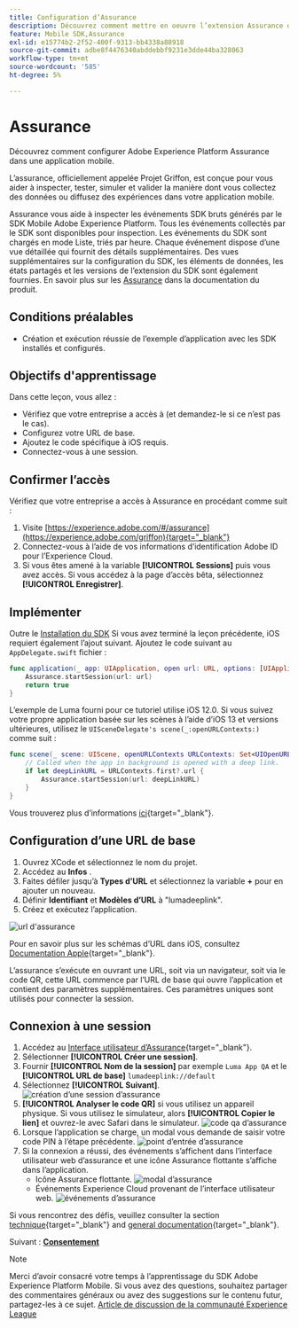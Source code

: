 ```yaml
---
title: Configuration d’Assurance
description: Découvrez comment mettre en oeuvre l’extension Assurance dans une application mobile.
feature: Mobile SDK,Assurance
exl-id: e15774b2-2f52-400f-9313-bb4338a88918
source-git-commit: adbe8f4476340abddebbf9231e3dde44ba328063
workflow-type: tm+mt
source-wordcount: '585'
ht-degree: 5%

---
```


# Assurance

Découvrez comment configurer Adobe Experience Platform Assurance dans une application mobile.

L’assurance, officiellement appelée Projet Griffon, est conçue pour vous aider à inspecter, tester, simuler et valider la manière dont vous collectez des données ou diffusez des expériences dans votre application mobile.

Assurance vous aide à inspecter les événements SDK bruts générés par le SDK Mobile Adobe Experience Platform. Tous les événements collectés par le SDK sont disponibles pour inspection. Les événements du SDK sont chargés en mode Liste, triés par heure. Chaque événement dispose d’une vue détaillée qui fournit des détails supplémentaires. Des vues supplémentaires sur la configuration du SDK, les éléments de données, les états partagés et les versions de l’extension du SDK sont également fournies. En savoir plus sur les [Assurance](https://experienceleague.adobe.com/docs/experience-platform/assurance/home.html?lang=fr) dans la documentation du produit.


## Conditions préalables

* Création et exécution réussie de l’exemple d’application avec les SDK installés et configurés.

## Objectifs d&#39;apprentissage

Dans cette leçon, vous allez :

* Vérifiez que votre entreprise a accès à (et demandez-le si ce n’est pas le cas).
* Configurez votre URL de base.
* Ajoutez le code spécifique à iOS requis.
* Connectez-vous à une session.

## Confirmer l’accès

Vérifiez que votre entreprise a accès à Assurance en procédant comme suit :

1. Visite [https://experience.adobe.com/#/assurance](https://experience.adobe.com/griffon){target="_blank"}
1. Connectez-vous à l’aide de vos informations d’identification Adobe ID pour l’Experience Cloud.
1. Si vous êtes amené à la variable **[!UICONTROL Sessions]** puis vous avez accès. Si vous accédez à la page d’accès bêta, sélectionnez **[!UICONTROL Enregistrer]**.

## Implémenter

Outre le [Installation du SDK](install-sdks.md) Si vous avez terminé la leçon précédente, iOS requiert également l’ajout suivant. Ajoutez le code suivant au `AppDelegate.swift` fichier :

```swift
func application(_ app: UIApplication, open url: URL, options: [UIApplication.OpenURLOptionsKey: Any] = [:]) -> Bool {
    Assurance.startSession(url: url)
    return true
}
```

L’exemple de Luma fourni pour ce tutoriel utilise iOS 12.0. Si vous suivez votre propre application basée sur les scènes à l’aide d’iOS 13 et versions ultérieures, utilisez le `UISceneDelegate's scene(_:openURLContexts:)` comme suit :

```swift
func scene(_ scene: UIScene, openURLContexts URLContexts: Set<UIOpenURLContext>) {
    // Called when the app in background is opened with a deep link.
    if let deepLinkURL = URLContexts.first?.url {
        Assurance.startSession(url: deepLinkURL)
    }
}
```

Vous trouverez plus d’informations [ici](https://developer.adobe.com/client-sdks/documentation/platform-assurance-sdk/api-reference/){target="_blank"}.

## Configuration d’une URL de base

1. Ouvrez XCode et sélectionnez le nom du projet.
1. Accédez au **Infos** .
1. Faites défiler jusqu’à **Types d’URL** et sélectionnez la variable **+** pour en ajouter un nouveau.
1. Définir **Identifiant** et **Modèles d’URL** à &quot;lumadeeplink&quot;.
1. Créez et exécutez l’application.

![url d&#39;assurance](assets/mobile-assurance-url-type.png)

Pour en savoir plus sur les schémas d’URL dans iOS, consultez [Documentation Apple](https://developer.apple.com/documentation/xcode/defining-a-custom-url-scheme-for-your-app){target="_blank"}.

L’assurance s’exécute en ouvrant une URL, soit via un navigateur, soit via le code QR, cette URL commence par l’URL de base qui ouvre l’application et contient des paramètres supplémentaires. Ces paramètres uniques sont utilisés pour connecter la session.

## Connexion à une session

1. Accédez au [Interface utilisateur d’Assurance](https://experience.adobe.com/griffon){target="_blank"}.
1. Sélectionner **[!UICONTROL Créer une session]**.
1. Fournir **[!UICONTROL Nom de la session]** par exemple `Luma App QA` et le **[!UICONTROL URL de base]** `lumadeeplink://default`
1. Sélectionnez **[!UICONTROL Suivant]**.
   ![création d’une session d’assurance](assets/mobile-assurance-create-session.png)
1. **[!UICONTROL Analyser le code QR]** si vous utilisez un appareil physique. Si vous utilisez le simulateur, alors **[!UICONTROL Copier le lien]** et ouvrez-le avec Safari dans le simulateur.
   ![code qa d’assurance](assets/mobile-assurance-qr-code.png)
1. Lorsque l’application se charge, un modal vous demande de saisir votre code PIN à l’étape précédente.
   ![point d’entrée d’assurance](assets/mobile-assurance-enter-pin.png)
1. Si la connexion a réussi, des événements s’affichent dans l’interface utilisateur web d’assurance et une icône Assurance flottante s’affiche dans l’application.
   * Icône Assurance flottante.
     ![modal d’assurance](assets/mobile-assurance-modal.png)
   * Événements Experience Cloud provenant de l’interface utilisateur web.
     ![événements d’assurance](assets/mobile-assurance-events.png)

Si vous rencontrez des défis, veuillez consulter la section [technique](https://developer.adobe.com/client-sdks/documentation/platform-assurance-sdk/){target="_blank"} and [general documentation](https://experienceleague.adobe.com/docs/experience-platform/assurance/home.html?lang=fr){target="_blank"}.

Suivant : **[Consentement](consent.md)**

>[!NOTE]
>
>Merci d’avoir consacré votre temps à l’apprentissage du SDK Adobe Experience Platform Mobile. Si vous avez des questions, souhaitez partager des commentaires généraux ou avez des suggestions sur le contenu futur, partagez-les à ce sujet. [Article de discussion de la communauté Experience League](https://experienceleaguecommunities.adobe.com/t5/adobe-experience-platform-launch/tutorial-discussion-implement-adobe-experience-cloud-in-mobile/td-p/443796)
